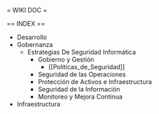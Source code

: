 = WIKI DOC = 

== INDEX ==

- Desarrollo
- Gobernanza
  - Estrategias De Seguridad Informática
    - Gobierno y Gestión
      - [[Politicas_de_Seguridad]]
    - Seguridad de las Operaciones
    - Protección de Activos e Infraestructura
    - Seguridad de la Información
    - Monitoreo y Mejora Continua
- Infraestructura
